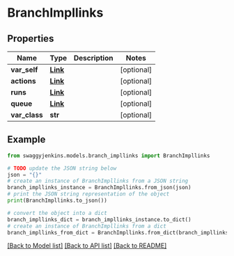 # BranchImpllinks


## Properties

Name | Type | Description | Notes
------------ | ------------- | ------------- | -------------
**var_self** | [**Link**](Link.md) |  | [optional] 
**actions** | [**Link**](Link.md) |  | [optional] 
**runs** | [**Link**](Link.md) |  | [optional] 
**queue** | [**Link**](Link.md) |  | [optional] 
**var_class** | **str** |  | [optional] 

## Example

```python
from swaggyjenkins.models.branch_impllinks import BranchImpllinks

# TODO update the JSON string below
json = "{}"
# create an instance of BranchImpllinks from a JSON string
branch_impllinks_instance = BranchImpllinks.from_json(json)
# print the JSON string representation of the object
print(BranchImpllinks.to_json())

# convert the object into a dict
branch_impllinks_dict = branch_impllinks_instance.to_dict()
# create an instance of BranchImpllinks from a dict
branch_impllinks_from_dict = BranchImpllinks.from_dict(branch_impllinks_dict)
```
[[Back to Model list]](../README.md#documentation-for-models) [[Back to API list]](../README.md#documentation-for-api-endpoints) [[Back to README]](../README.md)


